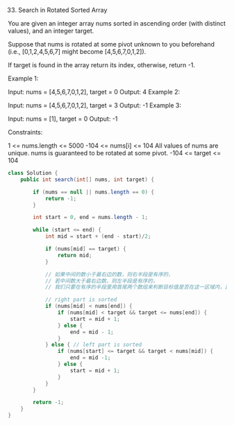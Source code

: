33. Search in Rotated Sorted Array

You are given an integer array nums sorted in ascending order (with distinct values), and an integer target.

Suppose that nums is rotated at some pivot unknown to you beforehand (i.e., [0,1,2,4,5,6,7] might become [4,5,6,7,0,1,2]).

If target is found in the array return its index, otherwise, return -1.

 

Example 1:

Input: nums = [4,5,6,7,0,1,2], target = 0
Output: 4
Example 2:

Input: nums = [4,5,6,7,0,1,2], target = 3
Output: -1
Example 3:

Input: nums = [1], target = 0
Output: -1


Constraints:

1 <= nums.length <= 5000
-104 <= nums[i] <= 104
All values of nums are unique.
nums is guaranteed to be rotated at some pivot.
-104 <= target <= 104

```java
class Solution {
    public int search(int[] nums, int target) {

        if (nums == null || nums.length == 0) {
            return -1;
        }

        int start = 0, end = nums.length - 1;

        while (start <= end) {
            int mid = start + (end - start)/2;

            if (nums[mid] == target) {
                return mid;
            }

            // 如果中间的数小于最右边的数，则右半段是有序的，
            // 若中间数大于最右边数，则左半段是有序的，
            // 我们只要在有序的半段里用首尾两个数组来判断目标值是否在这一区域内，这样就可以确定保留哪半边

            // right part is sorted
            if (nums[mid] < nums[end]) {
                if (nums[mid] < target && target <= nums[end]) {
                    start = mid + 1;
                } else {
                    end = mid - 1;
                }
            } else { // left part is sorted
                if (nums[start] <= target && target < nums[mid]) {
                    end = mid -1;
                } else {
                    start = mid + 1;
                }
            }
        }

        return -1;
    }
}
```

